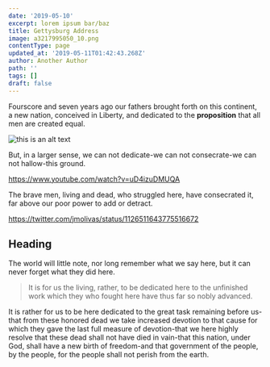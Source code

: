 ```yaml
---
date: '2019-05-10'
excerpt: lorem ipsum bar/baz
title: Gettysburg Address
image: a3217995050_10.png
contentType: page
updated_at: '2019-05-11T01:42:43.268Z'
author: Another Author
path: ''
tags: []
draft: false
---
```

Fourscore and seven years ago our fathers brought forth on this continent, a new nation, conceived in Liberty, and dedicated to the **proposition** that all men are created equal.

![this is an alt text](img/testimg-cover.jpg)


But, in a larger sense, we can not dedicate\-we can not consecrate\-we can not hallow\-this ground.

https://www.youtube.com/watch?v=uD4izuDMUQA

The brave men, living and dead, who struggled here, have consecrated it, far above our poor power to add or detract. 

https://twitter.com/jmolivas/status/1126511643775516672

## Heading

The world will little note, nor long remember what we say here, but it can never forget what they did here. 

> It is for us the living, rather, to be dedicated here to the unfinished work which they who fought here have thus far so nobly advanced.  

It is rather for us to be here dedicated to the great task remaining before us\-that from these honored dead we take increased devotion to that cause for which they gave the last full measure of devotion\-that we here highly resolve that these dead shall not have died in vain\-that this nation, under God, shall have a new birth of freedom\-and that government of the people, by the people, for the people shall not perish from the earth.
